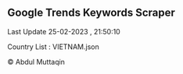 

## Google Trends Keywords Scraper 
 
Last Update 25-02-2023 , 21:50:10

Country List :
VIETNAM.json



© Abdul Muttaqin 
